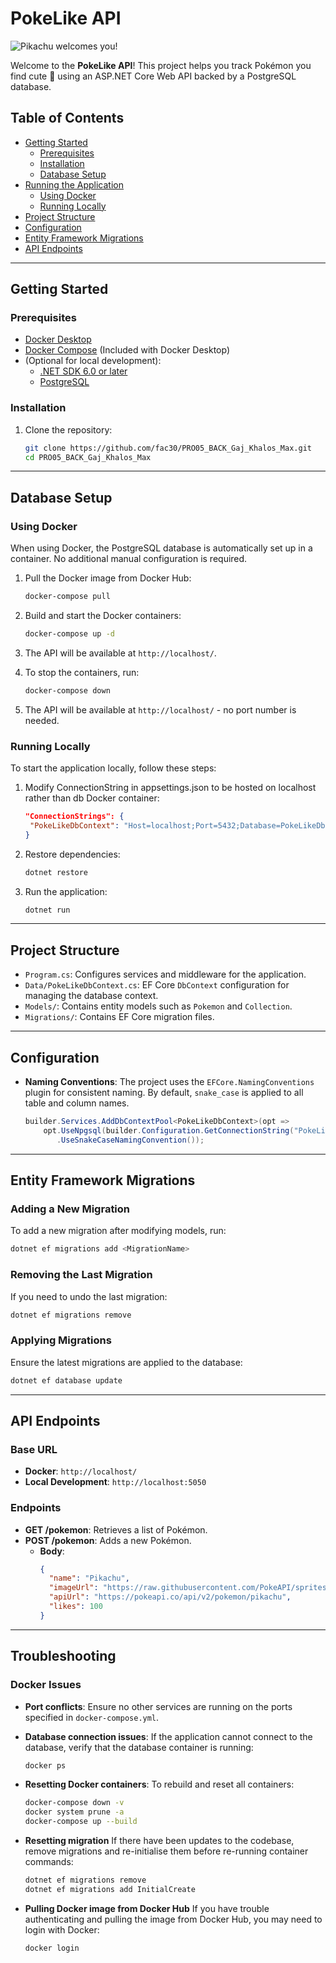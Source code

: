 # PokeLike API

![Pikachu welcomes you!](https://raw.githubusercontent.com/PokeAPI/sprites/master/sprites/pokemon/other/dream-world/25 "Pikachu")

Welcome to the **PokeLike API**! This project helps you track Pokémon you find cute 🥰 using an ASP.NET Core Web API backed by a PostgreSQL database.

## Table of Contents

- [Getting Started](#getting-started)
  - [Prerequisites](#prerequisites)
  - [Installation](#installation)
  - [Database Setup](#database-setup)
- [Running the Application](#running-the-application)
  - [Using Docker](#using-docker)
  - [Running Locally](#running-locally)
- [Project Structure](#project-structure)
- [Configuration](#configuration)
- [Entity Framework Migrations](#entity-framework-migrations)
- [API Endpoints](#api-endpoints)

---

## Getting Started

### Prerequisites

- [Docker Desktop](https://www.docker.com/products/docker-desktop)
- [Docker Compose](https://docs.docker.com/compose/install/) (Included with Docker Desktop)
- (Optional for local development):
  - [.NET SDK 6.0 or later](https://dotnet.microsoft.com/download)
  - [PostgreSQL](https://www.postgresql.org/download/)

### Installation

1. Clone the repository:
   ```bash
   git clone https://github.com/fac30/PRO05_BACK_Gaj_Khalos_Max.git
   cd PRO05_BACK_Gaj_Khalos_Max
   ```

---

## Database Setup

### Using Docker

When using Docker, the PostgreSQL database is automatically set up in a container. No additional manual configuration is required.

1. Pull the Docker image from Docker Hub:

   ```bash
   docker-compose pull
   ```

1. Build and start the Docker containers:

   ```bash
   docker-compose up -d
   ```

1. The API will be available at `http://localhost/`.

1. To stop the containers, run:

   ```bash
   docker-compose down
   ```

1. The API will be available at `http://localhost/` - no port number is needed.

### Running Locally

To start the application locally, follow these steps:

1. Modify ConnectionString in appsettings.json to be hosted on localhost rather than db Docker container:

   ```json
   "ConnectionStrings": {
    "PokeLikeDbContext": "Host=localhost;Port=5432;Database=PokeLikeDb;Username=postgres;Password=password"
   }
   ```

2. Restore dependencies:

   ```bash
   dotnet restore
   ```

3. Run the application:
   ```bash
   dotnet run
   ```

---

## Project Structure

- `Program.cs`: Configures services and middleware for the application.
- `Data/PokeLikeDbContext.cs`: EF Core `DbContext` configuration for managing the database context.
- `Models/`: Contains entity models such as `Pokemon` and `Collection`.
- `Migrations/`: Contains EF Core migration files.

---

## Configuration

- **Naming Conventions**:
  The project uses the `EFCore.NamingConventions` plugin for consistent naming. By default, `snake_case` is applied to all table and column names.

  ```csharp
  builder.Services.AddDbContextPool<PokeLikeDbContext>(opt =>
      opt.UseNpgsql(builder.Configuration.GetConnectionString("PokeLikeDbContext"))
         .UseSnakeCaseNamingConvention());
  ```

---

## Entity Framework Migrations

### Adding a New Migration

To add a new migration after modifying models, run:

```bash
dotnet ef migrations add <MigrationName>
```

### Removing the Last Migration

If you need to undo the last migration:

```bash
dotnet ef migrations remove
```

### Applying Migrations

Ensure the latest migrations are applied to the database:

```bash
dotnet ef database update
```

---

## API Endpoints

### Base URL

- **Docker**: `http://localhost/`
- **Local Development**: `http://localhost:5050`

### Endpoints

- **GET /pokemon**: Retrieves a list of Pokémon.
- **POST /pokemon**: Adds a new Pokémon.
  - **Body**:
    ```json
    {
      "name": "Pikachu",
      "imageUrl": "https://raw.githubusercontent.com/PokeAPI/sprites/master/sprites/pokemon/other/dream-world/25",
      "apiUrl": "https://pokeapi.co/api/v2/pokemon/pikachu",
      "likes": 100
    }
    ```

---

## Troubleshooting

### Docker Issues

- **Port conflicts**:
  Ensure no other services are running on the ports specified in `docker-compose.yml`.

- **Database connection issues**:
  If the application cannot connect to the database, verify that the database container is running:

  ```bash
  docker ps
  ```

- **Resetting Docker containers**:
  To rebuild and reset all containers:

  ```bash
  docker-compose down -v
  docker system prune -a
  docker-compose up --build
  ```

- **Resetting migration**
  If there have been updates to the codebase, remove migrations and re-initialise them before re-running container commands:

  ```bash
  dotnet ef migrations remove
  dotnet ef migrations add InitialCreate
  ```

- **Pulling Docker image from Docker Hub**
  If you have trouble authenticating and pulling the image from Docker Hub, you may need to login with Docker:

  ```bash
  docker login
  ```
